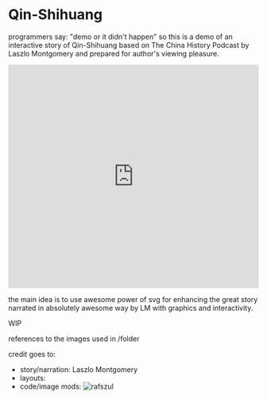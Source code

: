 # Qin-Shihuang
programmers say: "demo or it didn't happen" so this is a demo of an interactive story of Qin-Shihuang based on The China History Podcast by Laszlo Montgomery and prepared for author's viewing pleasure.

<iframe width="100%" height="450" scrolling="no" frameborder="no" src="https://w.soundcloud.com/player/?url=https%3A//api.soundcloud.com/tracks/217483961&amp;auto_play=false&amp;hide_related=false&amp;show_comments=true&amp;show_user=true&amp;show_reposts=false&amp;visual=true"></iframe>

the main idea is to use awesome power of svg for enhancing the great story narrated in absolutely awesome way by LM with graphics and interactivity.

WIP

references to the images used in /folder

credit goes to:

- story/narration: Laszlo Montgomery
- layouts:
- code/image mods: ![rafszul](https://goo.gl/E6yOWv)

